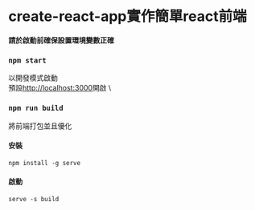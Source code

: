 # create-react-app實作簡單react前端

**請於啟動前確保設置環境變數正確**

### `npm start`

以開發模式啟動 \
預設[http://localhost:3000](http://localhost:3000)開啟 \

### `npm run build`

將前端打包並且優化

#### 安裝
````
npm install -g serve
````
#### 啟動
````
serve -s build
````